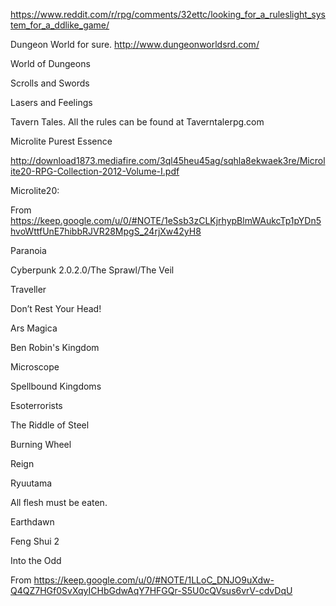 https://www.reddit.com/r/rpg/comments/32ettc/looking_for_a_ruleslight_system_for_a_ddlike_game/

Dungeon World for sure.
http://www.dungeonworldsrd.com/

World of Dungeons

Scrolls and Swords

Lasers and Feelings

Tavern Tales. All the rules can be found at Taverntalerpg.com

Microlite Purest Essence

http://download1873.mediafire.com/3ql45heu45ag/sqhla8ekwaek3re/Microlite20-RPG-Collection-2012-Volume-I.pdf

Microlite20:

From <https://keep.google.com/u/0/#NOTE/1eSsb3zCLKjrhypBlmWAukcTp1pYDn5hvoWttfUnE7hibbRJVR28MpgS_24rjXw42yH8> 


Paranoia 

Cyberpunk 2.0.2.0/The Sprawl/The Veil

Traveller 

Don’t Rest Your Head!

Ars Magica

Ben Robin's Kingdom

Microscope

Spellbound Kingdoms

Esoterrorists 

The Riddle of Steel

Burning Wheel

Reign 

Ryuutama

All flesh must be eaten.

Earthdawn

Feng Shui 2

Into the Odd

From <https://keep.google.com/u/0/#NOTE/1LLoC_DNJO9uXdw-Q4QZ7HGf0SvXqyICHbGdwAqY7HFGQr-S5U0cQVsus6vrV-cdvDqU> 


